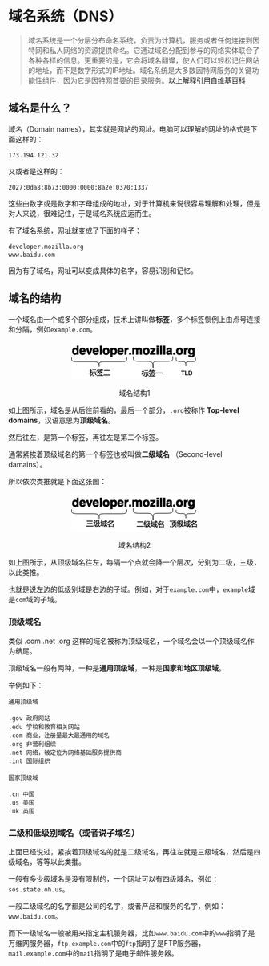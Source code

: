 # 域名系统（DNS）

> 域名系统是一个分层分布命名系统，负责为计算机，服务或者任何连接到因特网和私人网络的资源提供命名。它通过域名分配到参与的网络实体联合了各种各样的信息。更重要的是，它会将域名翻译，使人们可以轻松记住网站的地址，而不是数字形式的IP地址。域名系统是大多数因特网服务的关键功能性组件，因为它是因特网首要的目录服务。[以上解释引用自维基百科](https://en.wikipedia.org/wiki/Domain_Name_System)

## 域名是什么？

域名（Domain names），其实就是网站的网址。电脑可以理解的网址的格式是下面这样的：

```
173.194.121.32
```

又或者是这样的：

```
2027:0da8:8b73:0000:0000:8a2e:0370:1337
```

这些由数字或是数字和字母组成的地址，对于计算机来说很容易理解和处理，但是对人来说，很难记住，于是域名系统应运而生。

有了域名系统，网址就变成了下面的样子：

```
developer.mozilla.org
www.baidu.com
```
因为有了域名，网址可以变成具体的名字，容易识别和记忆。

## 域名的结构

一个域名由一个或多个部分组成，技术上讲叫做**标签**，多个标签惯例上由点号连接和分隔，例如`example.com`。

<p align="center">
  <img alt="域名结构1" src="../img/DNS1.png">
</p>
<p align="center"><span>域名结构1</span></p>

如上图所示，域名是从后往前看的，最后一个部分，`.org`被称作 **Top-level domains**，汉语意思为**顶级域名**。

然后往左，是第一个标签，再往左是第二个标签。

通常紧挨着顶级域名的第一个标签也被叫做**二级域名** （Second-level damains）。

所以依次类推就是下面这张图：

<p align="center">
  <img alt="域名结构2" src="../img/DNS2.png">
</p>
<p align="center"><span>域名结构2</span></p>

如上图所示，从顶级域名往左，每隔一个点就会降一个层次，分别为二级，三级，以此类推。

也就是说左边的低级别域是右边的子域。例如，对于`example.com`中，`example`域是`com`域的子域。

### 顶级域名

类似 .com .net .org 这样的域名被称为顶级域名，一个域名会以一个顶级域名作为结尾。

顶级域名一般有两种，一种是**通用顶级域**，一种是**国家和地区顶级域**。

举例如下：

```
通用顶级域

.gov 政府网站
.edu 学校和教育相关网站
.com 商业，注册量最大最通用的域名
.org 非营利组织
.net 网络，被定位为网络基础服务提供商
.int 国际组织

国家顶级域

.cn 中国
.us 美国
.uk 英国

```

### 二级和低级别域名（或者说子域名）

上面已经说过，紧挨着顶级域名的就是二级域名，再往左就是三级域名，然后是四级域名，等等以此类推。

一般有多少级域名是没有限制的，一个网址可以有四级域名，例如：`sos.state.oh.us`。

一般二级域名的名字都是公司的名字，或者产品和服务的名字，例如：`www.baidu.com`。

而下一级域名一般被用来指定主机服务器，比如`www.baidu.com`中的`www`指明了是万维网服务器，`ftp.example.com`中的`ftp`指明了是FTP服务器，`mail.example.com`中的`mail`指明了是电子邮件服务器。

